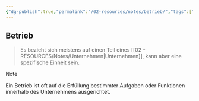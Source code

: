 ```yaml
---
{"dg-publish":true,"permalink":"/02-resources/notes/betrieb/","tags":["BWL","GFN/LF01"],"noteIcon":"","updated":"2025-09-05T10:12:28.390+02:00"}
---
```


## Betrieb 
> Es bezieht sich meistens auf einen Teil eines [[02 - RESOURCES/Notes/Unternehmen\|Unternehmen]], kann aber eine spezifische Einheit sein.


> [!note] 
> Ein Betrieb ist oft auf die Erfüllung bestimmter Aufgaben oder Funktionen innerhalb des Unternehmens ausgerichtet.
